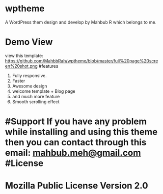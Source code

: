 # wptheme
A WordPress them design and develop by Mahbub R which belongs to me.
# Demo View
view this template: https://github.com/MahbbRah/wptheme/blob/master/full%20page%20screen%20shot.png
#features

1. Fully responsive.
2. Faster
3. Awesome design
4. welcome template + Blog page
5. and much more feature
6. Smooth scrolling effect

#Support
If you have any problem while installing and using this theme then you can contact through this email: mahbub.meh@gmail.com
#License
==================================
Mozilla Public License Version 2.0
==================================